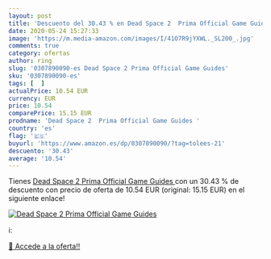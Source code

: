 ```yaml
---
layout: post
title: 'Descuento del 30.43 % en Dead Space 2  Prima Official Game Guides'
date: 2020-05-24 15:27:33
image: 'https://m.media-amazon.com/images/I/41O7R9jYXWL._SL200_.jpg'
comments: true
category: ofertas
author: ring
slug: '0307890090-es Dead Space 2 Prima Official Game Guides'
sku: '0307890090-es'
tags: [  ]
actualPrice: 10.54 EUR
currency: EUR
price: 10.54
comparePrice: 15.15 EUR
prodname: 'Dead Space 2  Prima Official Game Guides '
country: 'es'
flag: '🇪🇸'
buyurl: 'https://www.amazon.es/dp/0307890090/?tag=tolees-21'
descuento: '30.43'
average: '10.54'
---
```


Tienes [Dead Space 2  Prima Official Game Guides ](https://www.amazon.es/dp/0307890090/?tag=tolees-21) con un 30.43 % de descuento con precio de oferta de 10.54 EUR (original: 15.15 EUR) en el siguiente enlace!

[![Dead Space 2  Prima Official Game Guides](https://m.media-amazon.com/images/I/41O7R9jYXWL._SL200_.jpg)](https://www.amazon.es/dp/0307890090/?tag=tolees-21)

ℹ️:


[🛒 Accede a la oferta!!](https://www.amazon.es/dp/0307890090/?tag=tolees-21)
